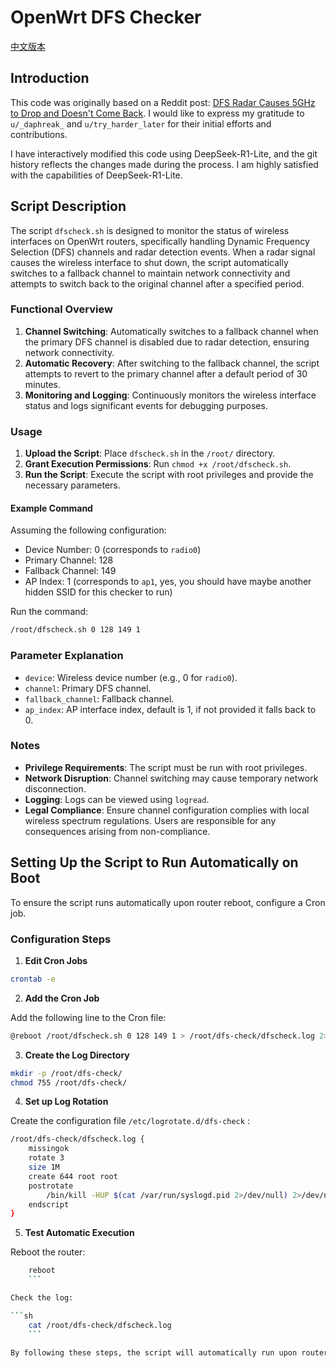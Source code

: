# OpenWrt DFS Checker

[中文版本](README.md)

## Introduction

This code was originally based on a Reddit post: [DFS Radar Causes 5GHz to Drop and Doesn't Come Back](https://www.reddit.com/r/openwrt/comments/rs9pit/dfs_radar_causes_5ghz_to_drop_and_it_doesnt_come/). I would like to express my gratitude to `u/_daphreak_` and `u/try_harder_later` for their initial efforts and contributions.

I have interactively modified this code using DeepSeek-R1-Lite, and the git history reflects the changes made during the process. I am highly satisfied with the capabilities of DeepSeek-R1-Lite.

## Script Description

The script `dfscheck.sh` is designed to monitor the status of wireless interfaces on OpenWrt routers, specifically handling Dynamic Frequency Selection (DFS) channels and radar detection events. When a radar signal causes the wireless interface to shut down, the script automatically switches to a fallback channel to maintain network connectivity and attempts to switch back to the original channel after a specified period.

### Functional Overview

1. **Channel Switching**: Automatically switches to a fallback channel when the primary DFS channel is disabled due to radar detection, ensuring network connectivity.
2. **Automatic Recovery**: After switching to the fallback channel, the script attempts to revert to the primary channel after a default period of 30 minutes.
3. **Monitoring and Logging**: Continuously monitors the wireless interface status and logs significant events for debugging purposes.

### Usage

1. **Upload the Script**: Place `dfscheck.sh` in the `/root/` directory.
2. **Grant Execution Permissions**: Run `chmod +x /root/dfscheck.sh`.
3. **Run the Script**: Execute the script with root privileges and provide the necessary parameters.

#### Example Command

Assuming the following configuration:
* Device Number: 0 (corresponds to `radio0`)
* Primary Channel: 128
* Fallback Channel: 149
* AP Index: 1 (corresponds to `ap1`, yes, you should have maybe another hidden SSID for this checker to run)

Run the command:

```sh
/root/dfscheck.sh 0 128 149 1
```

### Parameter Explanation

* `device`: Wireless device number (e.g., 0 for `radio0`).
* `channel`: Primary DFS channel.
* `fallback_channel`: Fallback channel.
* `ap_index`: AP interface index, default is 1, if not provided it falls back to 0.

### Notes

* **Privilege Requirements**: The script must be run with root privileges.
* **Network Disruption**: Channel switching may cause temporary network disconnection.
* **Logging**: Logs can be viewed using `logread`.
* **Legal Compliance**: Ensure channel configuration complies with local wireless spectrum regulations. Users are responsible for any consequences arising from non-compliance.

## Setting Up the Script to Run Automatically on Boot

To ensure the script runs automatically upon router reboot, configure a Cron job.

### Configuration Steps

1. **Edit Cron Jobs**

```sh
crontab -e
```

2. **Add the Cron Job**

Add the following line to the Cron file:

```sh
@reboot /root/dfscheck.sh 0 128 149 1 > /root/dfs-check/dfscheck.log 2>&1 &
```

3. **Create the Log Directory**

```sh
mkdir -p /root/dfs-check/
chmod 755 /root/dfs-check/
```

4. **Set up Log Rotation**

Create the configuration file `/etc/logrotate.d/dfs-check` :

```sh
/root/dfs-check/dfscheck.log {
    missingok
    rotate 3
    size 1M
    create 644 root root
    postrotate
        /bin/kill -HUP $(cat /var/run/syslogd.pid 2>/dev/null) 2>/dev/null || true
    endscript
}
```

5. **Test Automatic Execution**

Reboot the router:

```sh
    reboot
    ```

Check the log:

```sh
    cat /root/dfs-check/dfscheck.log
    ```

By following these steps, the script will automatically run upon router reboot, with logs maintained for management and debugging.
